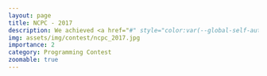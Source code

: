 ```yaml
---
layout: page
title: NCPC - 2017
description: We achieved <a href="#" style="color:var(--global-self-author-color); pointer-events:none">2nd position</a> in National Colligiate Programming Contest - 2017. This is our best rank so far in national level contest.
img: assets/img/contest/ncpc_2017.jpg
importance: 2
category: Programming Contest
zoomable: true
---
```

